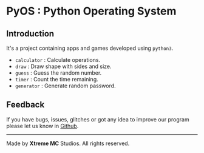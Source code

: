 # PyOS : Python Operating System

## Introduction

It's a project containing apps and games developed using `python3`.  

* `calculator` : Calculate operations.
* `draw` : Draw shape with sides and size.
* `guess` : Guess the random number.
* `timer` : Count the time remaining.
* `generator` : Generate random password.

## Feedback

If you have bugs, issues, glitches or got any idea to improve our program please let us know in [Github]('https://github.com/Sansoun/pyOS').

***

Made by **Xtreme MC** Studios. All rights reserved.
